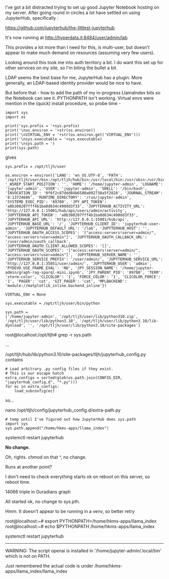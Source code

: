 <!-- title: llama_index SPARQL Notes 17 -->

I've got a bit distracted trying to set up good Jupyter Notebook hosting on my server. After going round in circles a _lot_ have settled on using JupyterHub, specifically :

https://github.com/jupyterhub/the-littlest-jupyterhub

It's now running at http://hyperdata.it:8484/user/admin/lab

This provides a lot more than I need for this, is multi-user, but doesn't appear to make much demand on resources (assuming very few users).

Looking around this took me into auth territory a bit. I do want this set up for other services on my site, so I'm biting the bullet a bit.

LDAP seems the best base for me, JupyterHub has a plugin. More generally, an LDAP-based identity provider would be nice to have.

But before that - how to add the path of my in-progress LlamaIndex bits so the Notebook can see it. PYTHONPATH isn't working. Virtual envs were mention in the (quick) install procedure, so probe time -

```
import sys
import os

print('sys.prefix = '+sys.prefix)
print('\nos.environ = '+str(os.environ))
print('\nVIRTUAL_ENV = '+str(os.environ.get('VIRTUAL_ENV')))
print('\nsys.executable = '+sys.executable)
print('\nsys.path = ')
print(sys.path)

```

gives

```
sys.prefix = /opt/tljh/user

os.environ = environ({'LANG': 'en_US.UTF-8', 'PATH': '/opt/tljh/user/bin:/opt/tljh/hub/bin:/usr/local/bin:/usr/sbin:/usr/bin:/sbin:/bin', '_WSREP_START_POSITION': '', 'HOME': '/home/jupyter-admin', 'LOGNAME': 'jupyter-admin', 'USER': 'jupyter-admin', 'SHELL': '/bin/bash', 'INVOCATION_ID': '0f6f2c87ddd84b6580a092738a5f2828', 'JOURNAL_STREAM': '8:13724686', 'RUNTIME_DIRECTORY': '/run/jupyter-admin', 'SYSTEMD_EXEC_PID': '89780', 'JPY_API_TOKEN': 'a0b308207fff4b1ba0d634c490dd3f33', 'JUPYTERHUB_ACTIVITY_URL': 'http://127.0.0.1:15001/hub/api/users/admin/activity', 'JUPYTERHUB_API_TOKEN': 'a0b308207fff4b1ba0d634c490dd3f33', 'JUPYTERHUB_API_URL': 'http://127.0.0.1:15001/hub/api', 'JUPYTERHUB_BASE_URL': '/', 'JUPYTERHUB_CLIENT_ID': 'jupyterhub-user-admin', 'JUPYTERHUB_DEFAULT_URL': '/lab', 'JUPYTERHUB_HOST': '', 'JUPYTERHUB_OAUTH_ACCESS_SCOPES': '["access:servers!server=admin/", "access:servers!user=admin"]', 'JUPYTERHUB_OAUTH_CALLBACK_URL': '/user/admin/oauth_callback', 'JUPYTERHUB_OAUTH_CLIENT_ALLOWED_SCOPES': '[]', 'JUPYTERHUB_OAUTH_SCOPES': '["access:servers!server=admin/", "access:servers!user=admin"]', 'JUPYTERHUB_SERVER_NAME': '', 'JUPYTERHUB_SERVICE_PREFIX': '/user/admin/', 'JUPYTERHUB_SERVICE_URL': 'http://127.0.0.1:35051/user/admin/', 'JUPYTERHUB_USER': 'admin', 'PYDEVD_USE_FRAME_EVAL': 'NO', 'JPY_SESSION_NAME': '/home/jupyter-admin/graph-rag-sparql-mini.ipynb', 'JPY_PARENT_PID': '89780', 'TERM': 'xterm-color', 'CLICOLOR': '1', 'FORCE_COLOR': '1', 'CLICOLOR_FORCE': '1', 'PAGER': 'cat', 'GIT_PAGER': 'cat', 'MPLBACKEND': 'module://matplotlib_inline.backend_inline'})

VIRTUAL_ENV = None

sys.executable = /opt/tljh/user/bin/python

sys.path =
['/home/jupyter-admin', '/opt/tljh/user/lib/python310.zip', '/opt/tljh/user/lib/python3.10', '/opt/tljh/user/lib/python3.10/lib-dynload', '', '/opt/tljh/user/lib/python3.10/site-packages']

```

root@localhost:/opt/tljh# grep -r sys.path

...

/opt/tljh/hub/lib/python3.10/site-packages/tljh/jupyterhub_config.py
contains

```
# Load arbitrary .py config files if they exist.
# This is our escape hatch
extra_configs = sorted(glob(os.path.join(CONFIG_DIR, "jupyterhub_config.d", "*.py")))
for ec in extra_configs:
    load_subconfig(ec)

```

so...

nano /opt/tljh/config/jupyterhub_config.d/extra-path.py

```
# temp until I've figured out how JupyterHub does sys.path
import sys
sys.path.append("/home/hkms-apps/llama_index")
```

systemctl restart jupyterhub

**No change.**

Oh, rights. chmod on that ^, no change.

Runs at another point?

I don't need to check everything starts ok on reboot on this server, so reboot time.

14066 triple in Guradians graph

All started ok, no change to sys.pth.

Hmm. It doesn't appear to be running in a venv, so better retry

root@localhost:~# export PYTHONPATH=/home/hkms-apps/llama_index
root@localhost:~# echo $PYTHONPATH
/home/hkms-apps/llama_index

systemctl restart jupyterhub

---

WARNING: The script openai is installed in '/home/jupyter-admin/.local/bin' which is not on PATH.

Just remembered the actual code is under /home/hkms-apps/llama_index/llama_index
